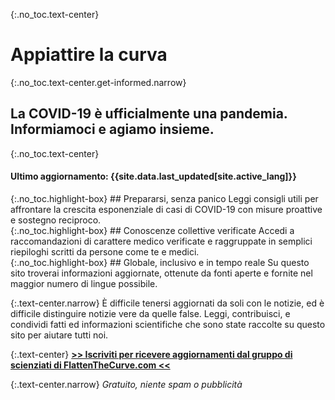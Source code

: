 <div markdown="1" class="hero">

{:.no_toc.text-center}
# Appiattire la curva

{:.no_toc.text-center.get-informed.narrow}
## La COVID-19 è ufficialmente una pandemia. Informiamoci e agiamo insieme.

{:.no_toc.text-center}
#### Ultimo aggiornamento: {{site.data.last_updated[site.active_lang]}}

<div class="missions">
<div markdown="1" class="mission">
{:.no_toc.highlight-box}
## Prepararsi, senza panico
Leggi consigli utili per affrontare la crescita esponenziale di casi di COVID-19 con misure proattive e sostegno reciproco. 
</div>
<div markdown="1" class="mission">
{:.no_toc.highlight-box}
## Conoscenze collettive verificate
Accedi a raccomandazioni di carattere medico verificate e raggruppate in semplici riepiloghi scritti da persone come te e medici. 
</div>
<div markdown="1" class="mission">
{:.no_toc.highlight-box}
## Globale, inclusivo e in tempo reale
Su questo sito troverai informazioni aggiornate, ottenute da fonti aperte e fornite nel maggior numero di lingue possibile.
</div>
</div>

</div>

{:.text-center.narrow}
È difficile tenersi aggiornati da soli con le notizie, ed è difficile distinguire notizie vere da quelle false.
Leggi, contribuisci, e condividi fatti ed informazioni scientifiche che sono state raccolte su questo sito per aiutare tutti noi.

{:.text-center}
[**\>\> Iscriviti per ricevere aggiornamenti dal gruppo di scienziati di  FlattenTheCurve.com \<\<**](https://flattenthecurve.substack.com/)

{:.text-center.narrow}
_Gratuito, niente spam o pubblicità_
